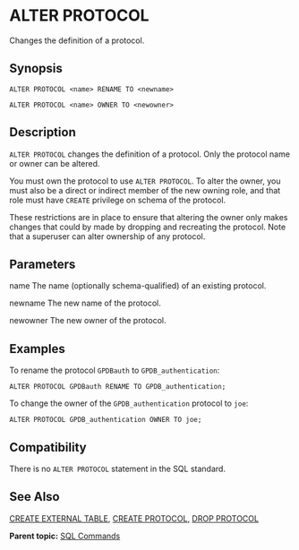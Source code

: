 # ALTER PROTOCOL 

Changes the definition of a protocol.

## <a id="section2"></a>Synopsis 

``` {#sql_command_synopsis}
ALTER PROTOCOL <name> RENAME TO <newname>

ALTER PROTOCOL <name> OWNER TO <newowner>
```

## <a id="section3"></a>Description 

`ALTER PROTOCOL` changes the definition of a protocol. Only the protocol name or owner can be altered.

You must own the protocol to use `ALTER PROTOCOL`. To alter the owner, you must also be a direct or indirect member of the new owning role, and that role must have `CREATE` privilege on schema of the protocol.

These restrictions are in place to ensure that altering the owner only makes changes that could by made by dropping and recreating the protocol. Note that a superuser can alter ownership of any protocol.

## <a id="section4"></a>Parameters 

name
The name \(optionally schema-qualified\) of an existing protocol.

newname
The new name of the protocol.

newowner
The new owner of the protocol.

## <a id="section5"></a>Examples 

To rename the protocol `GPDBauth` to `GPDB_authentication`:

```
ALTER PROTOCOL GPDBauth RENAME TO GPDB_authentication;
```

To change the owner of the `GPDB_authentication` protocol to `joe`:

```
ALTER PROTOCOL GPDB_authentication OWNER TO joe;
```

## <a id="section6"></a>Compatibility 

There is no `ALTER PROTOCOL` statement in the SQL standard.

## <a id="seea"></a>See Also 

[CREATE EXTERNAL TABLE](CREATE_EXTERNAL_TABLE.html), [CREATE PROTOCOL](CREATE_PROTOCOL.html), [DROP PROTOCOL](DROP_PROTOCOL.html)

**Parent topic:** [SQL Commands](../sql_commands/sql_ref.html)

